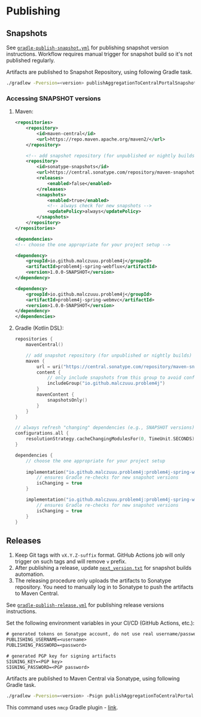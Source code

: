 # Publishing

## Snapshots

See [`gradle-publish-snapshot.yml`](.github/workflows/gradle-publish-snapshot.yml) for publishing snapshot version
instructions. Workflow requires manual trigger for snapshot build so it's not published regularly.

Artifacts are published to Snapshot Repository, using following Gradle task.

```bash
./gradlew -Pversion=<version> publishAggregationToCentralPortalSnapshots
```

### Accessing SNAPSHOT versions

1. Maven:
   ```xml
   <repositories>
       <repository>
           <id>maven-central</id>
           <url>https://repo.maven.apache.org/maven2/</url>
       </repository>
   
       <!-- add snapshot repository (for unpublished or nightly builds) -->
       <repository>
           <id>sonatype-snapshots</id>
           <url>https://central.sonatype.com/repository/maven-snapshots/</url>
           <releases>
               <enabled>false</enabled>
           </releases>
           <snapshots>
               <enabled>true</enabled>
               <!-- always check for new snapshots -->
               <updatePolicy>always</updatePolicy>
           </snapshots>
       </repository>
   </repositories>
   
   <dependencies>
   <!-- choose the one appropriate for your project setup -->
   
   <dependency>
       <groupId>io.github.malczuuu.problem4j</groupId>
       <artifactId>problem4j-spring-webflux</artifactId>
       <version>1.0.0-SNAPSHOT</version>
   </dependency>
   
   <dependency>
       <groupId>io.github.malczuuu.problem4j</groupId>
       <artifactId>problem4j-spring-webmvc</artifactId>
       <version>1.0.0-SNAPSHOT</version>
   </dependency>
   </dependencies>
   ```
2. Gradle (Kotlin DSL):
   ```kotlin
   repositories {
       mavenCentral()
   
       // add snapshot repository (for unpublished or nightly builds)
       maven {
           url = uri("https://central.sonatype.com/repository/maven-snapshots/")
           content {
               // only include snapshots from this group to avoid conflicts
               includeGroup("io.github.malczuuu.problem4j")
           }
           mavenContent {
               snapshotsOnly()
           }
       }
   }
   
   // always refresh "changing" dependencies (e.g., SNAPSHOT versions)
   configurations.all {
       resolutionStrategy.cacheChangingModulesFor(0, TimeUnit.SECONDS)
   }
   
   dependencies {
       // choose the one appropriate for your project setup
       
       implementation("io.github.malczuuu.problem4j:problem4j-spring-webflux:1.0.0-SNAPSHOT") {
           // ensures Gradle re-checks for new snapshot versions
           isChanging = true   
       }
   
       implementation("io.github.malczuuu.problem4j:problem4j-spring-webmvc:1.0.0-SNAPSHOT") {
           // ensures Gradle re-checks for new snapshot versions
           isChanging = true
       }
   }
   ```

## Releases

1. Keep Git tags with `vX.Y.Z-suffix` format. GitHub Actions job will only trigger on such tags and will remove `v`
   prefix.
2. After publishing a release, update [`next_version.txt`](.github/utils/next_version.txt) for snapshot builds
   automation.
3. The releasing procedure only uploads the artifacts to Sonatype repository. You need to manually log in to Sonatype to
   push the artifacts to Maven Central.

See [`gradle-publish-release.yml`](.github/workflows/gradle-publish-release.yml) for publishing release versions
instructions.

Set the following environment variables in your CI/CD (GitHub Actions, etc.):

```txt
# generated tokens on Sonatype account, do not use real username/password
PUBLISHING_USERNAME=<username>
PUBLISHING_PASSWORD=<password>

# generated PGP key for signing artifacts
SIGNING_KEY=<PGP key>
SIGNING_PASSWORD=<PGP password>
```

Artifacts are published to Maven Central via Sonatype, using following Gradle task.

```bash
./gradlew -Pversion=<version> -Psign publishAggregationToCentralPortal
```

This command uses `nmcp` Gradle plugin - [link](https://github.com/GradleUp/nmcp).
